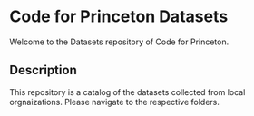 # Code for Princeton Datasets

Welcome to the Datasets repository of Code for Princeton. 

## Description
This repository is a catalog of the datasets collected from local orgnaizations.
Please navigate to the respective folders.

